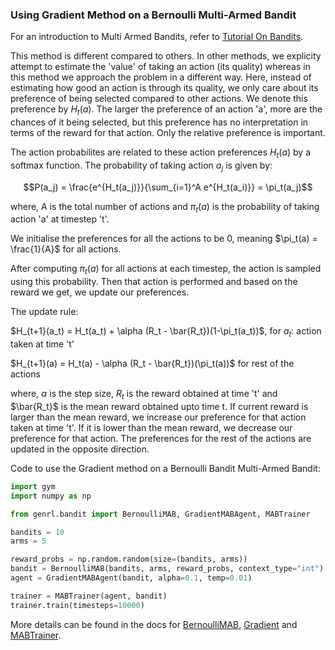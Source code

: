 ### Using Gradient Method on a Bernoulli Multi-Armed Bandit

For an introduction to Multi Armed Bandits, refer to [Tutorial On Bandits](https://genrl.readthedocs.io/en/latest/usage/tutorials/Tutorial_on_bandits.html).

This method is different compared to others. In other methods, we explicity attempt to estimate the 'value' of taking an action (its quality) whereas in this method we approach the problem in a different way. Here, instead of estimating how good an action is through its quality, we only care about its preference of being selected compared to other actions. We denote this preference by $H_t(a)$. The larger the preference of an action 'a', more are the chances of it being selected, but this preference has no interpretation in terms of the reward for that action. Only the relative preference is important. 

The action probabilites are related to these action preferences $H_t(a)$ by a softmax function. The probability of taking action $a_j$ is given by:

$$P(a_j) = \frac{e^{H_t(a_j)}}{\sum_{i=1}^A e^{H_t(a_i)}} = \pi_t(a_j)$$

where, A is the total number of actions and $\pi_t(a)$ is the probability of taking action 'a' at timestep 't'.

We initialise the preferences for all the actions to be 0, meaning $\pi_t(a) = \frac{1}{A}$ for all actions.

After computing $\pi_t(a)$ for all actions at each timestep, the action is sampled using this probability. Then that action is performed and based on the reward we get, we update our preferences.

The update rule:

$H_{t+1}(a_t) = H_t(a_t) + \alpha (R_t - \bar{R_t})(1-\pi_t(a_t))$, for $a_t$: action taken at time 't'

$H_{t+1}(a) = H_t(a) - \alpha (R_t - \bar{R_t})(\pi_t(a))$ for rest of the actions

where, $\alpha$ is the step size, $R_t$ is the reward obtained at time 't' and $\bar{R_t}$ is the mean reward obtained upto time t. If current reward is larger than the mean reward, we increase our preference for that action taken at time 't'. If it is lower than the mean reward, we decrease our preference for that action. The preferences for the rest of the actions are updated in the opposite direction.

Code to use the Gradient method on a Bernoulli Bandit Multi-Armed Bandit:

```python
import gym
import numpy as np

from genrl.bandit import BernoulliMAB, GradientMABAgent, MABTrainer

bandits = 10
arms = 5

reward_probs = np.random.random(size=(bandits, arms))
bandit = BernoulliMAB(bandits, arms, reward_probs, context_type="int")
agent = GradientMABAgent(bandit, alpha=0.1, temp=0.01)

trainer = MABTrainer(agent, bandit)
trainer.train(timesteps=10000)
```

More details can be found in the docs for [BernoulliMAB](https://genrl.readthedocs.io/en/latest/api/bandit/genrl.bandit.bandits.multi_armed_bandits.html#genrl.bandit.bandits.multi_armed_bandits.bernoulli_mab.BernoulliMAB), [Gradient](https://genrl.readthedocs.io/en/latest/api/bandit/genrl.bandit.agents.mab_agents.html#module-genrl.bandit.agents.mab_agents.gradient) and [MABTrainer](https://genrl.readthedocs.io/en/latest/api/common/bandit.html#module-genrl.bandit.trainer).
